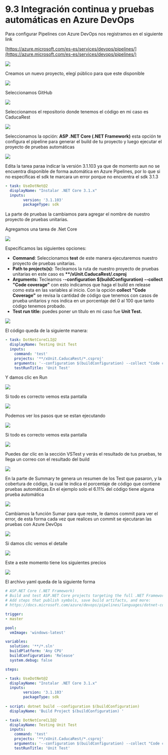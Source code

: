 # 9.3 Integración continua y pruebas automáticas en Azure DevOps

Para configurar Pipelines con Azure DevOps nos registramos en el siguiente link

[https://azure.microsoft.com/es-es/services/devops/pipelines/](https://azure.microsoft.com/es-es/services/devops/pipelines/)

![](../.gitbook/assets/image%20%28346%29.png)

Creamos un nuevo proyecto, elegí público para que este disponible

![](../.gitbook/assets/image%20%28243%29.png)

Seleccionamos GitHub

![](../.gitbook/assets/image%20%28205%29.png)

Seleccionamos el repositorio donde tenemos el código en mi caso es CaducaRest

![](../.gitbook/assets/image%20%2861%29.png)

Seleccionamos la opción: **ASP .NET Core \(.NET Framework\)** esta opción te configura el pipeline para generar el build de tu proyecto y luego ejecutar el proyecto de pruebas automáticas

![](../.gitbook/assets/image%20%2874%29.png)

Edita la tarea paraa indicar la versión 3.1.103 ya que de momento aun no se encuentra disponible de forma automática en Azure Pipelines,  por lo que si no especificas el sdk te marcara un error porque no encuentra el sdk 3.1.3

```yaml
- task: UseDotNet@2 
  displayName: "Instalar .NET Core 3.1.x"
  inputs:
        version: '3.1.103'
        packageType: sdk
```

La parte de pruebas la cambiamos para agregar el nombre de nuestro proyecto de pruebas unitarias. 

Agregamos una tarea de .Net Core

![](../.gitbook/assets/image%20%28149%29.png)

Especificamos las siguientes opciones:

* **Command**: Seleccionamos **test** de este manera ejecutaremos nuestro proyecto de pruebas unitarias.
* **Path to projects\(s\):** Tecleamos la ruta de nuestro proyecto de pruebas unitarias en este caso es **\*\*/xUnit.CaducaRest/.csproj** 
* **Arguments:** Tecleamos -**-configuration $\(buildConfiguration\) --collect "Code coverage"** con esto indicamos que haga el build en release como esta en las variables al inicio. Con la opción **collect "Code Coverage"** se revisa la cantidad de código que tenemos con casos de prueba unitarios y nos indica en un porcentaje del 0 al 100 que tanto código tenemos probado.
* **Test run title:** puedes poner un título en mi caso fue **Unit Test.** 

![](../.gitbook/assets/image%20%28137%29.png)

El código queda de la siguiente manera:

```yaml
- task: DotNetCoreCLI@2
  displayName: Testing Unit Test
  inputs:
    command: 'test'
    projects: '**/xUnit.CaducaRest/*.csproj'
    arguments: '--configuration $(buildConfiguration) --collect "Code coverage"'
    testRunTitle: 'Unit Test'
```

Y damos clic en Run

![](../.gitbook/assets/image%20%28239%29.png)

Si todo es correcto vemos esta pantalla

![](../.gitbook/assets/image%20%28175%29.png)

Podemos ver los pasos que se estan ejecutando

![](../.gitbook/assets/image%20%28307%29.png)

Si todo es correcto vemos esta pantalla

![](../.gitbook/assets/image%20%28238%29.png)

Puedes dar clic en la sección VSTest y verás el resultado de tus pruebas, te llega un correo con el resultado del build

![](../.gitbook/assets/image%20%28211%29.png)

En la parte de Summary te genera un resumen de los Test que pasaron, y la cobertura de código, la cual te indica el porcentaje de código que contiene pruebas automáticas.En el ejemplo solo el 6.11% del código tiene alguna prueba automática

![](../.gitbook/assets/image%20%28164%29.png)

Cambiamos la función Sumar para que reste, le damos commit para ver el error, de esta forma cada vez que realices un commit se ejecutaran las pruebas con Azure DevOps

![](../.gitbook/assets/image%20%28155%29.png)

Si damos clic vemos el detalle

![](../.gitbook/assets/image%20%28221%29.png)

Este a este momento tiene los siguientes precios

![](../.gitbook/assets/image%20%28334%29.png)

El archivo yaml queda de la siguiente forma

```yaml
# ASP.NET Core (.NET Framework)
# Build and test ASP.NET Core projects targeting the full .NET Framework.
# Add steps that publish symbols, save build artifacts, and more:
# https://docs.microsoft.com/azure/devops/pipelines/languages/dotnet-core

trigger:
- master

pool:
  vmImage: 'windows-latest'

variables:
  solution: '**/*.sln'
  buildPlatform: 'Any CPU'
  buildConfiguration: 'Release'
  system.debug: false

steps:

- task: UseDotNet@2 
  displayName: "Instalar .NET Core 3.1.x"
  inputs:
        version: '3.1.103'
        packageType: sdk
        
- script: dotnet build --configuration $(buildConfiguration)
  displayName: 'Build Project $(buildConfiguration) '

- task: DotNetCoreCLI@2
  displayName: Testing Unit Test
  inputs:
    command: 'test'
    projects: '**/xUnit.CaducaRest/*.csproj'
    arguments: '--configuration $(buildConfiguration) --collect "Code coverage"'
    testRunTitle: 'Unit Test'
```


